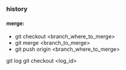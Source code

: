 ### history

#### merge: 
* git checkout <branch_where_to_merge> 
* git merge <branch_to_merge>
* git push origin <branch_where_to_merge> 

git log 
git checkout <log_id>

